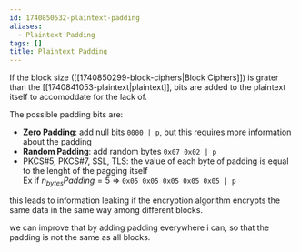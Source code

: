 ```yaml
---
id: 1740850532-plaintext-padding
aliases:
  - Plaintext Padding
tags: []
title: Plaintext Padding
---
```


If the block size ([[1740850299-block-ciphers|Block Ciphers]]) is grater than the [[1740841053-plaintext|plaintext]], 
bits are added to the plaintext itself to accomoddate for the lack of.

The possible padding bits are:
 - **Zero Padding**: add null bits `0000 | p`, but this requires more information about the padding
 - **Random Padding**: add random bytes `0x07 0x02 | p`
 - PKCS#5, PKCS#7, SSL, TLS: the value of each byte of padding is equal to the lenght of the pagging itself \
 Ex if $n_{bytes}Padding = 5$ => `0x05 0x05 0x05 0x05 0x05 | p `

this leads to information leaking if the encryption algorithm encrypts the same data in the same way among different blocks. 


we can improve that by adding padding everywhere i can, so that the padding is not the same as all blocks.

















